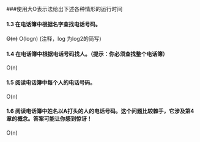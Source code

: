 ###使用大O表示法给出下述各种情形的运行时间
#### 1.3 在电话簿中根据名字查找电话号码。
~~O(n)~~ O(logn) (注释，log 为log2的简写)
#### 1.4 在电话簿中根据电话号码找人。（提示：你必须查找整个电话簿）
O(n)
#### 1.5 阅读电话簿中每个人的电话号码。
O(n)
#### 1.6 阅读电话簿中姓名以A打头的人的电话号码。这个问题比较棘手，它涉及第4章的概念。答案可能让你感到惊讶！
O(n)

